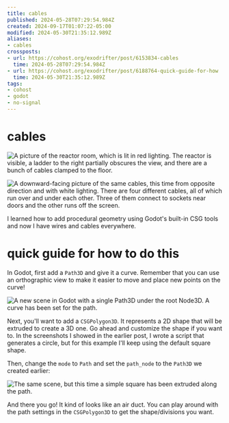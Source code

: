 ```yaml
---
title: cables
published: 2024-05-28T07:29:54.984Z
created: 2024-09-17T01:07:22-05:00
modified: 2024-05-30T21:35:12.989Z
aliases:
- cables
crossposts:
- url: https://cohost.org/exodrifter/post/6153834-cables
  time: 2024-05-28T07:29:54.984Z
- url: https://cohost.org/exodrifter/post/6188764-quick-guide-for-how
  time: 2024-05-30T21:35:12.989Z
tags:
- cohost
- godot
- no-signal
---
```


# cables

<div class="image-grid">

![A picture of the reactor room, which is lit in red lighting. The reactor is visible, a ladder to the right partially obscures the view, and there are a bunch of cables clamped to the floor.](20240528072954-image.png)

![A downward-facing picture of the same cables, this time from opposite direction and with white lighting. There are four different cables, all of which run over and under each other. Three of them connect to sockets near doors and the other runs off the screen.](20240528072954-image2.png)

</div>

I learned how to add procedural geometry using Godot's built-in CSG tools and now I have wires and cables everywhere.

# quick guide for how to do this

In Godot, first add a `Path3D` and give it a curve. Remember that you can use an orthographic view to make it easier to move and place new points on the curve!

![A new scene in Godot with a single Path3D under the root Node3D. A curve has been set for the path.](20240528072954-path.png)

Next, you'll want to add a `CSGPolygon3D`. It represents a 2D shape that will be extruded to create a 3D one. Go ahead and customize the shape if you want to. In the screenshots I showed in the earlier post, I wrote a script that generates a circle, but for this example I'll keep using the default square shape.

Then, change the `mode` to `Path` and set the `path_node` to the `Path3D` we created earlier:

![The same scene, but this time a simple square has been extruded along the path.](20240528072954-csg.png)

And there you go! It kind of looks like an air duct. You can play around with the path settings in the `CSGPolygon3D` to get the shape/divisions you want.
